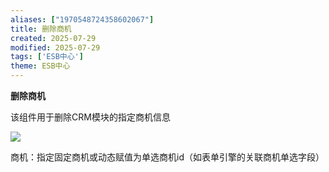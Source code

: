 ```yaml
---
aliases: ["1970548724358602067"]
title: 删除商机
created: 2025-07-29
modified: 2025-07-29
tags: ['ESB中心']
theme: ESB中心
---
```


**删除商机**

该组件用于删除CRM模块的指定商机信息

![](https://myhelpdoc.oss-cn-heyuan.aliyuncs.com/mdimages/25fb839126767f89997adb816b23370a.jpg)

商机：指定固定商机或动态赋值为单选商机id（如表单引擎的关联商机单选字段）

